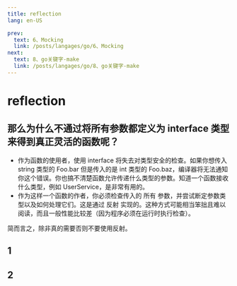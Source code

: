 ```yaml
---
title: reflection
lang: en-US

prev:
  text: 6、Mocking
  link: /posts/langages/go/6、Mocking
next:
  text: 8、go关键字-make
  link: /posts/langages/go/8、go关键字-make
---
```

# reflection

## 那么为什么不通过将所有参数都定义为 interface 类型来得到真正灵活的函数呢？

- 作为函数的使用者，使用 interface 将失去对类型安全的检查。如果你想传入 string 类型的 Foo.bar 但是传入的是 int 类型的 Foo.baz，编译器将无法通知你这个错误。你也搞不清楚函数允许传递什么类型的参数。知道一个函数接收什么类型，例如 UserService，是非常有用的。
- 作为这样一个函数的作者，你必须检查传入的 所有 参数，并尝试断定参数类型以及如何处理它们。这是通过 反射 实现的。这种方式可能相当笨拙且难以阅读，而且一般性能比较差（因为程序必须在运行时执行检查）。

简而言之，除非真的需要否则不要使用反射。
&emsp;&emsp;

## 1

## 2